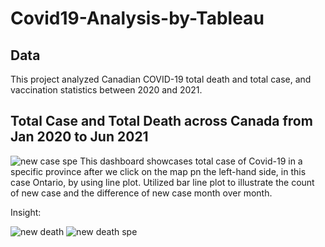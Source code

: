 # Covid19-Analysis-by-Tableau

## Data
This project analyzed Canadian COVID-19 total death and total case, and vaccination statistics between 2020 and 2021.

## Total Case and Total Death across Canada from Jan 2020 to Jun 2021

![new case spe](https://github.com/user-attachments/assets/765fdc75-5205-4c7e-b128-ec4e298f7c8e)
This dashboard showcases total case of Covid-19 in a specific province after we click on the map pn the left-hand side, in this case Ontario, by using line plot. Utilized bar line plot to illustrate the count of new case and the difference of new case month over month.

Insight:

![new death](https://github.com/user-attachments/assets/8d46d5ba-0018-403a-bdf2-e32f241a4a83)
![new death spe](https://github.com/user-attachments/assets/5defcc32-88f0-436a-9780-49e40f205547)

